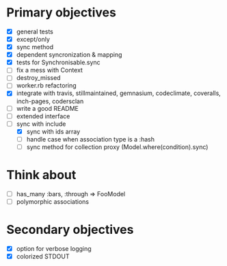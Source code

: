 Primary objectives
======================================
- [x] general tests
- [x] except/only
- [x] sync method
- [x] dependent syncronization & mapping
- [x] tests for Synchronisable.sync
- [ ] fix a mess with Context
- [ ] destroy_missed
- [ ] worker.rb refactoring
- [x] integrate with travis, stillmaintained, gemnasium,
    codeclimate, coveralls, inch-pages, codersclan
- [ ] write a good README
- [ ] extended interface
-   [ ] sync with include
  - [x] sync with ids array
  - [ ] handle case when association type is a :hash
  - [ ] sync method for collection proxy (Model.where(condition).sync)

Think about
======================================
- [ ] has_many :bars, :through => FooModel
- [ ] polymorphic associations

Secondary objectives
======================================
- [x] option for verbose logging
- [x] colorized STDOUT
